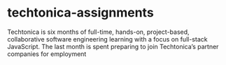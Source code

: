 # techtonica-assignments
Techtonica is six months of full-time, hands-on, project-based, collaborative software engineering learning with a focus on full-stack JavaScript. The last month is spent preparing to join Techtonica’s partner companies for employment

